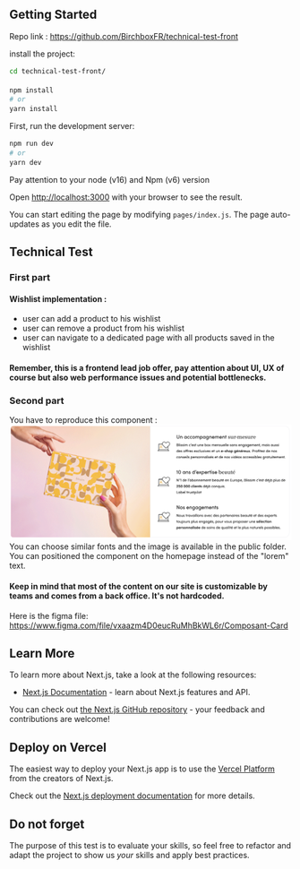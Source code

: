 ## Getting Started

Repo link : https://github.com/BirchboxFR/technical-test-front

install the project:
```bash
cd technical-test-front/

npm install
# or
yarn install
```

First, run the development server:

```bash
npm run dev
# or
yarn dev
```

Pay attention to your node (v16) and Npm (v6) version

Open [http://localhost:3000](http://localhost:3000) with your browser to see the result.

You can start editing the page by modifying `pages/index.js`. The page auto-updates as you edit the file.

## Technical Test
### First part
#### Wishlist implementation :
- user can add a product to his wishlist
- user can remove a product from his wishlist
- user can navigate to a dedicated page with all products saved in the wishlist

#### Remember, this is a frontend lead job offer, pay attention about UI, UX of course but also web performance issues and potential bottlenecks.

### Second part
You have to reproduce this component : 
![Blissim card component](/public/static/images/card-component.png "Blisism card component")
You can choose similar fonts and the image is available in the public folder.
You can positioned the component on the homepage instead of the "lorem" text.
#### Keep in mind that most of the content on our site is customizable by teams and comes from a back office. It's not hardcoded.

Here is the figma file: https://www.figma.com/file/vxaazm4D0eucRuMhBkWL6r/Composant-Card

## Learn More

To learn more about Next.js, take a look at the following resources:

- [Next.js Documentation](https://nextjs.org/docs) - learn about Next.js features and API.

You can check out [the Next.js GitHub repository](https://github.com/vercel/next.js/) - your feedback and contributions are welcome!

## Deploy on Vercel

The easiest way to deploy your Next.js app is to use the [Vercel Platform](~https://vercel.com/import?utm_medium=default-template&filter=next.js&utm_source=create-next-app&utm_campaign=create-next-app-readme~) from the creators of Next.js.

Check out the [Next.js deployment documentation](https://nextjs.org/docs/deployment) for more details.

## Do not forget
The purpose of this test is to evaluate your skills, so feel free to refactor and adapt the project to show us *your* skills and apply best practices.

